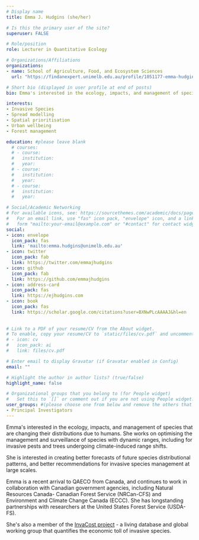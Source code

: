 ```yaml
---
# Display name
title: Emma J. Hudgins (she/her)

# Is this the primary user of the site?
superuser: FALSE

# Role/position
role: Lecturer in Quantitative Ecology

# Organizations/Affiliations
organizations:
- name: School of Agriculture, Food, and Ecosystem Sciences
  url: "https://findanexpert.unimelb.edu.au/profile/1051177-emma-hudgins"

# Short bio (displayed in user profile at end of posts)
bio: Emma's interested in the ecology, impacts, and management of species that are changing their distributions due to humans. She works on the optimisation of management and surveillance for species with dynamic ranges, including for invasive pests and trees undergoing climate-induced range shifts.

interests:
- Invasive Species
- Spread modelling
- Spatial prioritisation
- Urban wellbeing
- Forest management

education: #please leave blank
  # courses:
  # - course:
  #   institution:
  #   year:
  # - course:
  #   institution:
  #   year:
  # - course:
  #   institution:
  #   year:

# Social/Academic Networking
# For available icons, see: https://sourcethemes.com/academic/docs/page-builder/#icons
#   For an email link, use "fas" icon pack, "envelope" icon, and a link in the
#   form "mailto:your-email@example.com" or "#contact" for contact widget.
social:
- icon: envelope
  icon_pack: fas
  link: 'mailto:emma.hudgins@unimelb.edu.au'
- icon: twitter
  icon_pack: fab
  link: https://twitter.com/emmajhudgins
- icon: github
  icon_pack: fab
  link: https://github.com/emmajhudgins
- icon: address-card
  icon_pack: fas
  link: https://ejhudgins.com
- icon: book
  icon_pack: fas
  link: https://scholar.google.com/citations?user=BXNwPLcAAAAJ&hl=en
    
  
# Link to a PDF of your resume/CV from the About widget.
# To enable, copy your resume/CV to `static/files/cv.pdf` and uncomment the lines below.
# - icon: cv
#   icon_pack: ai
#   link: files/cv.pdf

# Enter email to display Gravatar (if Gravatar enabled in Config)
email: ""

# Highlight the author in author lists? (true/false)
highlight_name: false

# Organizational groups that you belong to (for People widget)
#   Set this to `[]` or comment out if you are not using People widget.
user_groups: #(please choose one from below and remove the others that aren't needed)
- Principal Investigators
---
```



Emma's interested in the ecology, impacts, and management of species that are changing their distributions due to humans. She works on optimising the management and surveillance of species with dynamic ranges, including for invasive pests and trees undergoing climate-induced range shifts.

She is interested in creating better forecasts of future species distributional patterns, and better recommendations for invasive species management at large scales. 

Emma is a recent arrival to QAECO from Canada, and continues to work in collaboration with Canadian government agencies, including Natural Resources Canada- Canadian Forest Service (NRCan-CFS) and Environment and Climate Change Canada (ECCC). She has longstanding partnerships with researchers at the United States Forest Service (USDA-FS).

She's also a member of the [InvaCost project](https://invacost.fr/en/accueil/) - a living database and global working group that quantifies the economic toll of invasive species.